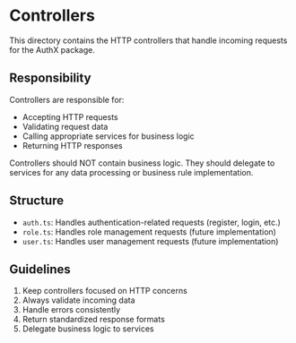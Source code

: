 # Controllers

This directory contains the HTTP controllers that handle incoming requests for the AuthX package.

## Responsibility

Controllers are responsible for:

- Accepting HTTP requests
- Validating request data
- Calling appropriate services for business logic
- Returning HTTP responses

Controllers should NOT contain business logic. They should delegate to services for any data processing or business rule implementation.

## Structure

- `auth.ts`: Handles authentication-related requests (register, login, etc.)
- `role.ts`: Handles role management requests (future implementation)
- `user.ts`: Handles user management requests (future implementation)

## Guidelines

1. Keep controllers focused on HTTP concerns
2. Always validate incoming data
3. Handle errors consistently
4. Return standardized response formats
5. Delegate business logic to services 